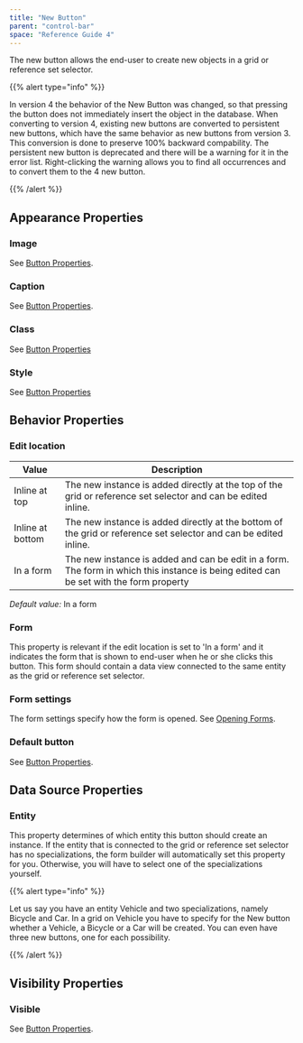 ```yaml
---
title: "New Button"
parent: "control-bar"
space: "Reference Guide 4"
---
```

The new button allows the end-user to create new objects in a grid or reference set selector.

{{% alert type="info" %}}

In version 4 the behavior of the New Button was changed, so that pressing the button does not immediately insert the object in the database. When converting to version 4, existing new buttons are converted to persistent new buttons, which have the same behavior as new buttons from version 3\. This conversion is done to preserve 100% backward compability. The persistent new button is deprecated and there will be a warning for it in the error list. Right-clicking the warning allows you to find all occurrences and to convert them to the 4 new button.

{{% /alert %}}

## Appearance Properties

### Image

See [Button Properties](button-properties).

### Caption

See [Button Properties](button-properties).

### Class

See [Button Properties](button-properties)

### Style

See [Button Properties](button-properties)

## Behavior Properties

### Edit location

| Value | Description |
| --- | --- |
| Inline at top | The new instance is added directly at the top of the grid or reference set selector and can be edited inline. |
| Inline at bottom | The new instance is added directly at the bottom of the grid or reference set selector and can be edited inline. |
| In a form | The new instance is added and can be edit in a form. The form in which this instance is being edited can be set with the form property |

_Default value:_ In a form

### Form

This property is relevant if the edit location is set to 'In a form' and it indicates the form that is shown to end-user when he or she clicks this button. This form should contain a data view connected to the same entity as the grid or reference set selector.

### Form settings

The form settings specify how the form is opened. See [Opening Forms](opening-forms).

### Default button

See [Button Properties](button-properties).

## Data Source Properties

### Entity

This property determines of which entity this button should create an instance. If the entity that is connected to the grid or reference set selector has no specializations, the form builder will automatically set this property for you. Otherwise, you will have to select one of the specializations yourself.

{{% alert type="info" %}}

Let us say you have an entity Vehicle and two specializations, namely Bicycle and Car. In a grid on Vehicle you have to specify for the New button whether a Vehicle, a Bicycle or a Car will be created. You can even have three new buttons, one for each possibility.

{{% /alert %}}

## Visibility Properties

### Visible

See [Button Properties](button-properties).
